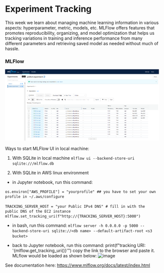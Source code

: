 # **Experiment Tracking**

This week we learn about managing machine learning information in various aspects: hyperparameter, metric, models, etc. MLFlow offers features that promotes reproducibility, organizing, and model optimization that helps us tracking variations in training and inference performance from many different parameters and retrieving saved model as needed without much of hassle.

### **MLFlow** 
![Image](https://github.com/rizdiaprilian/MLOps_Zoomcamp/blob/master/Week2_Experiment_Tracking/MLFlow_screenshot.png)

Ways to start MLFlow UI in local machine:
1) With SQLite in local machine
`mlflow ui --backend-store-uri sqlite:///mlflow.db`

2) With SQLite in AWS linux environment
- in Jupyter notebook, run this command:
```
os.environ["AWS_PROFILE"] = "yourprofile" ## you have to set your own profile in ~/.aws/configure 

TRACKING_SERVER_HOST = "your Public IPv4 DNS" # fill in with the public DNS of the EC2 instance
mlflow.set_tracking_uri(f"http://{TRACKING_SERVER_HOST}:5000")
```
- in bash, run this command:
`mlflow server -h 0.0.0.0 -p 5000 --backend-store-uri sqlite://<db name> --default-artifact-root <s3 bucket>`

- back to Jupyter notebook, run this command: 
print(f"tracking URI: '{mlflow.get_tracking_uri()}'")
copy the link to the browser and paste it. MLflow would be loaded as shown below:
![image](https://user-images.githubusercontent.com/42743243/184874471-0d741216-5ca9-4296-a625-9d1308b4726b.png)


See documentation here: https://www.mlflow.org/docs/latest/index.html
